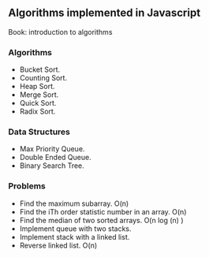 ## Algorithms implemented in Javascript

 
Book: introduction to algorithms

### Algorithms
- Bucket Sort.
- Counting Sort.
- Heap Sort.
- Merge Sort.
- Quick Sort.
- Radix Sort.



### Data Structures
- Max Priority Queue.
- Double Ended Queue.
- Binary Search Tree.

### Problems
- Find the maximum subarray. O(n)
- Find the iTh order statistic number in an array. O(n)
- Find the median of two sorted arrays. O(n log (n) )
- Implement queue with two stacks.
- Implement stack with a linked list.
- Reverse linked list. O(n)

